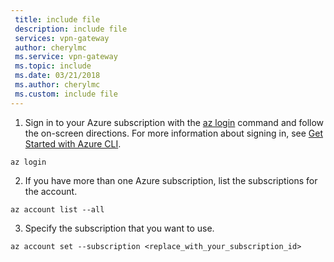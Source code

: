 ```yaml
---
 title: include file
 description: include file
 services: vpn-gateway
 author: cherylmc
 ms.service: vpn-gateway
 ms.topic: include
 ms.date: 03/21/2018
 ms.author: cherylmc
 ms.custom: include file
---
```

1. Sign in to your Azure subscription with the [az login](/cli/azure/#login) command and follow the on-screen directions. For more information about signing in, see [Get Started with Azure CLI](/cli/azure/get-started-with-azure-cli).

  ```azurecli
  az login
  ```
2. If you have more than one Azure subscription, list the subscriptions for the account.

  ```azurecli
  az account list --all
  ```
3. Specify the subscription that you want to use.

  ```azurecli
  az account set --subscription <replace_with_your_subscription_id>
  ```
